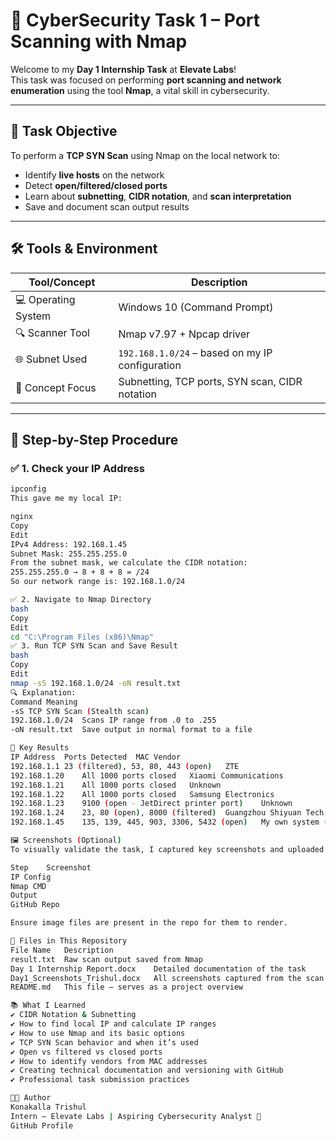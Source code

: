 # 🔐 CyberSecurity Task 1 – Port Scanning with Nmap

Welcome to my **Day 1 Internship Task** at **Elevate Labs**!  
This task was focused on performing **port scanning and network enumeration** using the tool **Nmap**, a vital skill in cybersecurity.

---

## 📌 Task Objective

To perform a **TCP SYN Scan** using Nmap on the local network to:
- Identify **live hosts** on the network
- Detect **open/filtered/closed ports**
- Learn about **subnetting**, **CIDR notation**, and **scan interpretation**
- Save and document scan output results

---

## 🛠 Tools & Environment

| Tool/Concept       | Description                                      |
|--------------------|--------------------------------------------------|
| 💻 Operating System | Windows 10 (Command Prompt)                     |
| 🔍 Scanner Tool     | Nmap v7.97 + Npcap driver                        |
| 🌐 Subnet Used      | `192.168.1.0/24` – based on my IP configuration |
| 🧠 Concept Focus     | Subnetting, TCP ports, SYN scan, CIDR notation  |

---

## 🧾 Step-by-Step Procedure

### ✅ 1. **Check your IP Address**
```bash
ipconfig
This gave me my local IP:

nginx
Copy
Edit
IPv4 Address: 192.168.1.45
Subnet Mask: 255.255.255.0
From the subnet mask, we calculate the CIDR notation:
255.255.255.0 → 8 + 8 + 8 = /24
So our network range is: 192.168.1.0/24

✅ 2. Navigate to Nmap Directory
bash
Copy
Edit
cd "C:\Program Files (x86)\Nmap"
✅ 3. Run TCP SYN Scan and Save Result
bash
Copy
Edit
nmap -sS 192.168.1.0/24 -oN result.txt
🔍 Explanation:
Command	Meaning
-sS	TCP SYN Scan (Stealth scan)
192.168.1.0/24	Scans IP range from .0 to .255
-oN result.txt	Save output in normal format to a file

📄 Key Results
IP Address	Ports Detected	MAC Vendor
192.168.1.1	23 (filtered), 53, 80, 443 (open)	ZTE
192.168.1.20	All 1000 ports closed	Xiaomi Communications
192.168.1.21	All 1000 ports closed	Unknown
192.168.1.22	All 1000 ports closed	Samsung Electronics
192.168.1.23	9100 (open - JetDirect printer port)	Unknown
192.168.1.24	23, 80 (open), 8000 (filtered)	Guangzhou Shiyuan Tech
192.168.1.45	135, 139, 445, 903, 3306, 5432 (open)	My own system (Trishul)

🖼️ Screenshots (Optional)
To visually validate the task, I captured key screenshots and uploaded them to the repo.

Step	Screenshot
IP Config	
Nmap CMD	
Output	
GitHub Repo	

Ensure image files are present in the repo for them to render.

📁 Files in This Repository
File Name	Description
result.txt	Raw scan output saved from Nmap
Day 1 Internship Report.docx	Detailed documentation of the task
Day1_Screenshots_Trishul.docx	All screenshots captured from the scan
README.md	This file – serves as a project overview

📚 What I Learned
✔️ CIDR Notation & Subnetting
✔️ How to find local IP and calculate IP ranges
✔️ How to use Nmap and its basic options
✔️ TCP SYN Scan behavior and when it’s used
✔️ Open vs filtered vs closed ports
✔️ How to identify vendors from MAC addresses
✔️ Creating technical documentation and versioning with GitHub
✔️ Professional task submission practices

🧑‍💻 Author
Konakalla Trishul
Intern – Elevate Labs | Aspiring Cybersecurity Analyst 🔐
GitHub Profile

